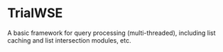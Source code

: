 TrialWSE
========

A basic framework for query processing (multi-threaded), including list caching and list intersection modules, etc.